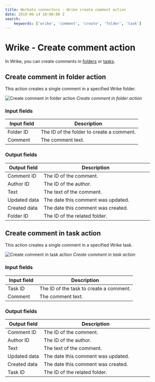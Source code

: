 ```yaml
---
title: Workato connectors - Wrike create comment action
date: 2019-06-14 18:00:00 Z
search:
    keywords: ['wrike', 'comment', 'create', 'folder', 'task']
---
```


# Wrike - Create comment action

In Wrike, you can create comments in [folders](#create-comment-in-folder-action) or [tasks](#create-comment-in-task-action).

## Create comment in folder action

This action creates a single comment in a specified Wrike folder.

![Create comment in folder action](~@img/connectors/wrike/create-comment-in-folder-action.png)
*Create comment in folder action*

### Input fields

<table class="unchanged rich-diff-level-one">
  <thead>
    <tr>
      <th width='25%'>Input field</th>
      <th>Description</th>
    </tr>
  </thead>
  <tbody>
    <tr>
      <td>Folder ID</a></td>
      <td>
        The ID of the folder to create a comment.
      </td>
    </tr>
    <tr>
      <td>Comment</a></td>
      <td>
        The comment text.
      </td>
    </tr>
  </tbody>
</table>

### Output fields

<table class="unchanged rich-diff-level-one">
  <thead>
    <tr>
      <th width='25%'>Output field</th>
      <th>Description</th>
    </tr>
  </thead>
  <tbody>
    <tr>
      <td>Comment ID</td>
      <td>
        The ID of the comment.
      </td>
    </tr>  
    <tr>
      <td>Author ID</td>
      <td>
        The ID of the author.
      </td>
    </tr>
    <tr>
      <td>Text</td>
      <td>
        The text of the comment.
      </td>
    </tr>
    <tr>
      <td>Updated data</td>
      <td>
        The date this comment was updated.
      </td>
    </tr>
    <tr>
      <td>Created data</td>
      <td>
        The date this comment was created.
      </td>
    </tr>
    <tr>
      <td>Folder ID</td>
      <td>
        The ID of the related folder.
      </td>
    </tr>
  </tbody>
</table>

## Create comment in task action

This action creates a single comment in a specified Wrike task.

![Create comment in task action](~@img/connectors/wrike/create-comment-in-task-action.png)
*Create comment in task action*

### Input fields

<table class="unchanged rich-diff-level-one">
  <thead>
    <tr>
        <th width='25%'>Input field</th>
        <th>Description</th>
    </tr>
  </thead>
  <tbody>
    <tr>
      <td>Task ID</a></td>
      <td>
        The ID of the task to create a comment.
      </td>
    </tr>
    <tr>
      <td>Comment</a></td>
      <td>
        The comment text.
      </td>
    </tr>
  </tbody>
</table>

### Output fields

<table class="unchanged rich-diff-level-one">
  <thead>
    <tr>
        <th width='25%'>Output field</th>
        <th>Description</th>
    </tr>
  </thead>
  <tbody>
    <tr>
      <td>Comment ID</td>
      <td>
        The ID of the comment.
      </td>
    </tr>  
    <tr>
      <td>Author ID</td>
      <td>
        The ID of the author.
      </td>
    </tr>
    <tr>
      <td>Text</td>
      <td>
        The text of the comment.
      </td>
    </tr>
    <tr>
      <td>Updated data</td>
      <td>
        The date this comment was updated.
      </td>
    </tr>
    <tr>
      <td>Created data</td>
      <td>
        The date this comment was created.
      </td>
    </tr>
    <tr>
      <td>Task ID</td>
      <td>
        The ID of the related folder.
      </td>
    </tr>
  </tbody>
</table>

